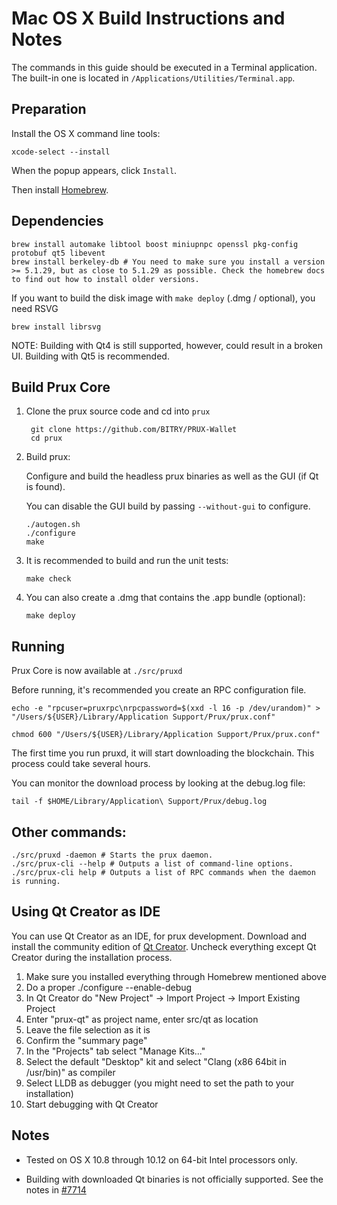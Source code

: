Mac OS X Build Instructions and Notes
====================================
The commands in this guide should be executed in a Terminal application.
The built-in one is located in `/Applications/Utilities/Terminal.app`.

Preparation
-----------
Install the OS X command line tools:

`xcode-select --install`

When the popup appears, click `Install`.

Then install [Homebrew](https://brew.sh).

Dependencies
----------------------

    brew install automake libtool boost miniupnpc openssl pkg-config protobuf qt5 libevent
    brew install berkeley-db # You need to make sure you install a version >= 5.1.29, but as close to 5.1.29 as possible. Check the homebrew docs to find out how to install older versions.

If you want to build the disk image with `make deploy` (.dmg / optional), you need RSVG

    brew install librsvg

NOTE: Building with Qt4 is still supported, however, could result in a broken UI. Building with Qt5 is recommended.

Build Prux Core
------------------------

1. Clone the prux source code and cd into `prux`

        git clone https://github.com/BITRY/PRUX-Wallet
        cd prux

2.  Build prux:

    Configure and build the headless prux binaries as well as the GUI (if Qt is found).

    You can disable the GUI build by passing `--without-gui` to configure.

        ./autogen.sh
        ./configure
        make

3.  It is recommended to build and run the unit tests:

        make check

4.  You can also create a .dmg that contains the .app bundle (optional):

        make deploy

Running
-------

Prux Core is now available at `./src/pruxd`

Before running, it's recommended you create an RPC configuration file.

    echo -e "rpcuser=pruxrpc\nrpcpassword=$(xxd -l 16 -p /dev/urandom)" > "/Users/${USER}/Library/Application Support/Prux/prux.conf"

    chmod 600 "/Users/${USER}/Library/Application Support/Prux/prux.conf"

The first time you run pruxd, it will start downloading the blockchain. This process could take several hours.

You can monitor the download process by looking at the debug.log file:

    tail -f $HOME/Library/Application\ Support/Prux/debug.log

Other commands:
-------

    ./src/pruxd -daemon # Starts the prux daemon.
    ./src/prux-cli --help # Outputs a list of command-line options.
    ./src/prux-cli help # Outputs a list of RPC commands when the daemon is running.

Using Qt Creator as IDE
------------------------
You can use Qt Creator as an IDE, for prux development.
Download and install the community edition of [Qt Creator](https://www.qt.io/download/).
Uncheck everything except Qt Creator during the installation process.

1. Make sure you installed everything through Homebrew mentioned above
2. Do a proper ./configure --enable-debug
3. In Qt Creator do "New Project" -> Import Project -> Import Existing Project
4. Enter "prux-qt" as project name, enter src/qt as location
5. Leave the file selection as it is
6. Confirm the "summary page"
7. In the "Projects" tab select "Manage Kits..."
8. Select the default "Desktop" kit and select "Clang (x86 64bit in /usr/bin)" as compiler
9. Select LLDB as debugger (you might need to set the path to your installation)
10. Start debugging with Qt Creator

Notes
-----

* Tested on OS X 10.8 through 10.12 on 64-bit Intel processors only.

* Building with downloaded Qt binaries is not officially supported. See the notes in [#7714](https://github.com/BITRY/PRUX-Wallet/issues/7714)
